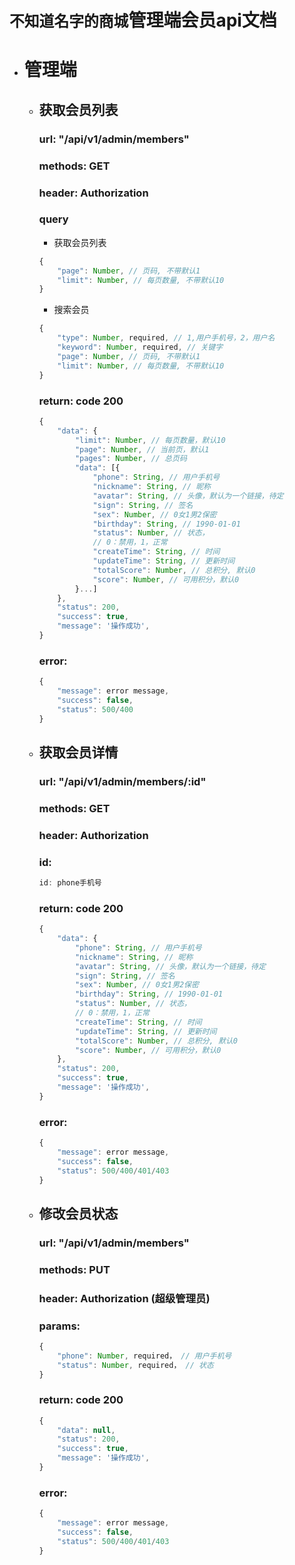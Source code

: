 
# `不知道名字的商城`管理端会员api文档

+ # 管理端

    + ## 获取会员列表
        ### url: "/api/v1/admin/members"
        ### methods: GET
        ### header: Authorization
        ### query
        - 获取会员列表
        ```javascript
        {
            "page": Number, // 页码, 不带默认1
            "limit": Number, // 每页数量, 不带默认10
        }
        ```
        - 搜索会员
        ```javascript
        {
            "type": Number, required, // 1,用户手机号，2，用户名
            "keyword": Number, required, // 关键字
            "page": Number, // 页码, 不带默认1
            "limit": Number, // 每页数量, 不带默认10
        }
        ```
            
        ### return: code 200
        ```javascript
        {
            "data": {
                "limit": Number, // 每页数量，默认10
                "page": Number, // 当前页，默认1
                "pages": Number, // 总页码
                "data": [{
                    "phone": String, // 用户手机号
                    "nickname": String, // 昵称
                    "avatar": String, // 头像，默认为一个链接，待定
                    "sign": String, // 签名
                    "sex": Number, // 0女1男2保密
                    "birthday": String, // 1990-01-01
                    "status": Number, // 状态，
                    // 0：禁用，1，正常
                    "createTime": String, // 时间
                    "updateTime": String, // 更新时间
                    "totalScore": Number, // 总积分, 默认0
                    "score": Number, // 可用积分，默认0
                }...]
            },
            "status": 200,
            "success": true,
            "message": '操作成功',
        }
        ```
        ### error:
        ```javascript
        {
            "message": error message,
            "success": false,
            "status": 500/400
        }
        ```

    + ## 获取会员详情
        ### url: "/api/v1/admin/members/:id"
        ### methods: GET
        ### header: Authorization
        ### id:
        ```javascript
        id: phone手机号
        ```
        ### return: code 200
        ```javascript
        {
            "data": {
                "phone": String, // 用户手机号
                "nickname": String, // 昵称
                "avatar": String, // 头像，默认为一个链接，待定
                "sign": String, // 签名
                "sex": Number, // 0女1男2保密
                "birthday": String, // 1990-01-01
                "status": Number, // 状态，
                // 0：禁用，1，正常
                "createTime": String, // 时间
                "updateTime": String, // 更新时间
                "totalScore": Number, // 总积分, 默认0
                "score": Number, // 可用积分，默认0
            },
            "status": 200,
            "success": true,
            "message": '操作成功',
        }
        ```
        ### error:
        ```javascript
        {
            "message": error message,
            "success": false,
            "status": 500/400/401/403
        }
        ```

    + ## 修改会员状态
        ### url: "/api/v1/admin/members"
        ### methods: PUT
        ### header: Authorization (超级管理员)
        ### params:
        ```javascript
        {
            "phone": Number, required， // 用户手机号
            "status": Number, required， // 状态
        }
        ```
        ### return: code 200
        ```javascript
        {
            "data": null,
            "status": 200,
            "success": true,
            "message": '操作成功',
        }
        ```
        ### error:
        ```javascript
        {
            "message": error message,
            "success": false,
            "status": 500/400/401/403
        }
        ```
